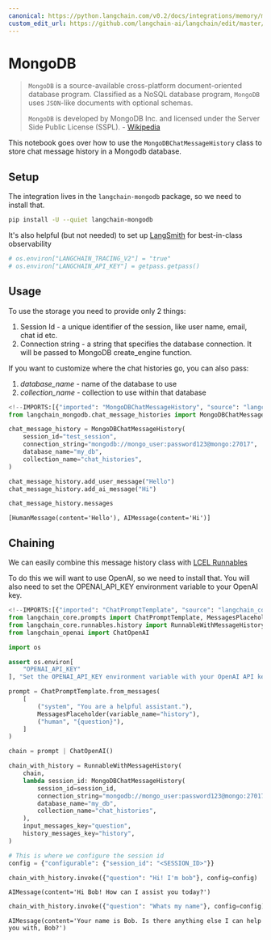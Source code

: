 ```yaml
---
canonical: https://python.langchain.com/v0.2/docs/integrations/memory/mongodb_chat_message_history/
custom_edit_url: https://github.com/langchain-ai/langchain/edit/master/docs/docs/integrations/memory/mongodb_chat_message_history.ipynb
---
```


# MongoDB

>`MongoDB` is a source-available cross-platform document-oriented database program. Classified as a NoSQL database program, `MongoDB` uses `JSON`-like documents with optional schemas.
>
>`MongoDB` is developed by MongoDB Inc. and licensed under the Server Side Public License (SSPL). - [Wikipedia](https://en.wikipedia.org/wiki/MongoDB)

This notebook goes over how to use the `MongoDBChatMessageHistory` class to store chat message history in a Mongodb database.


## Setup

The integration lives in the `langchain-mongodb` package, so we need to install that.

```bash
pip install -U --quiet langchain-mongodb
```

It's also helpful (but not needed) to set up [LangSmith](https://smith.langchain.com/) for best-in-class observability


```python
# os.environ["LANGCHAIN_TRACING_V2"] = "true"
# os.environ["LANGCHAIN_API_KEY"] = getpass.getpass()
```

## Usage

To use the storage you need to provide only 2 things:

1. Session Id - a unique identifier of the session, like user name, email, chat id etc.
2. Connection string - a string that specifies the database connection. It will be passed to MongoDB create_engine function.

If you want to customize where the chat histories go, you can also pass:
1. *database_name* - name of the database to use
1. *collection_name* - collection to use within that database


```python
<!--IMPORTS:[{"imported": "MongoDBChatMessageHistory", "source": "langchain_mongodb.chat_message_histories", "docs": "https://api.python.langchain.com/en/latest/chat_message_histories/langchain_mongodb.chat_message_histories.MongoDBChatMessageHistory.html", "title": "MongoDB"}]-->
from langchain_mongodb.chat_message_histories import MongoDBChatMessageHistory

chat_message_history = MongoDBChatMessageHistory(
    session_id="test_session",
    connection_string="mongodb://mongo_user:password123@mongo:27017",
    database_name="my_db",
    collection_name="chat_histories",
)

chat_message_history.add_user_message("Hello")
chat_message_history.add_ai_message("Hi")
```


```python
chat_message_history.messages
```



```output
[HumanMessage(content='Hello'), AIMessage(content='Hi')]
```


## Chaining

We can easily combine this message history class with [LCEL Runnables](/docs/how_to/message_history)

To do this we will want to use OpenAI, so we need to install that.  You will also need to set the OPENAI_API_KEY environment variable to your OpenAI key.



```python
<!--IMPORTS:[{"imported": "ChatPromptTemplate", "source": "langchain_core.prompts", "docs": "https://api.python.langchain.com/en/latest/prompts/langchain_core.prompts.chat.ChatPromptTemplate.html", "title": "MongoDB"}, {"imported": "MessagesPlaceholder", "source": "langchain_core.prompts", "docs": "https://api.python.langchain.com/en/latest/prompts/langchain_core.prompts.chat.MessagesPlaceholder.html", "title": "MongoDB"}, {"imported": "RunnableWithMessageHistory", "source": "langchain_core.runnables.history", "docs": "https://api.python.langchain.com/en/latest/runnables/langchain_core.runnables.history.RunnableWithMessageHistory.html", "title": "MongoDB"}, {"imported": "ChatOpenAI", "source": "langchain_openai", "docs": "https://api.python.langchain.com/en/latest/chat_models/langchain_openai.chat_models.base.ChatOpenAI.html", "title": "MongoDB"}]-->
from langchain_core.prompts import ChatPromptTemplate, MessagesPlaceholder
from langchain_core.runnables.history import RunnableWithMessageHistory
from langchain_openai import ChatOpenAI
```


```python
import os

assert os.environ[
    "OPENAI_API_KEY"
], "Set the OPENAI_API_KEY environment variable with your OpenAI API key."
```


```python
prompt = ChatPromptTemplate.from_messages(
    [
        ("system", "You are a helpful assistant."),
        MessagesPlaceholder(variable_name="history"),
        ("human", "{question}"),
    ]
)

chain = prompt | ChatOpenAI()
```


```python
chain_with_history = RunnableWithMessageHistory(
    chain,
    lambda session_id: MongoDBChatMessageHistory(
        session_id=session_id,
        connection_string="mongodb://mongo_user:password123@mongo:27017",
        database_name="my_db",
        collection_name="chat_histories",
    ),
    input_messages_key="question",
    history_messages_key="history",
)
```


```python
# This is where we configure the session id
config = {"configurable": {"session_id": "<SESSION_ID>"}}
```


```python
chain_with_history.invoke({"question": "Hi! I'm bob"}, config=config)
```



```output
AIMessage(content='Hi Bob! How can I assist you today?')
```



```python
chain_with_history.invoke({"question": "Whats my name"}, config=config)
```



```output
AIMessage(content='Your name is Bob. Is there anything else I can help you with, Bob?')
```